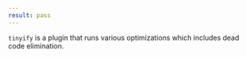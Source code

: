 ```yaml
---
result: pass
---
```


`tinyify` is a plugin that runs various optimizations which includes dead code elimination.

